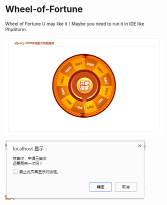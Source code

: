 # Wheel-of-Fortune
Wheel of Fortune U may like it！Maybe you need to run it in IDE like PhpStorm.

![image](https://github.com/wgytcdx/Wheel-of-Fortune/blob/master/img/Wheel%20of%20Fortune2%20(2).png)
  
    
      
      
![image](https://github.com/wgytcdx/Wheel-of-Fortune/blob/master/img/Wheel%20of%20Fortune2%20(1).png)

